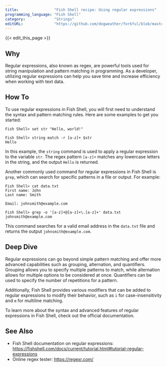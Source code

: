 ```yaml
---
title:                "Fish Shell recipe: Using regular expressions"
programming_language: "Fish Shell"
category:             "Strings"
editURL:              "https://github.com/dogweather/forkful/blob/master/content/en/fish-shell/using-regular-expressions.md"
---
```


{{< edit_this_page >}}

## Why

Regular expressions, also known as regex, are powerful tools used for string manipulation and pattern matching in programming. As a developer, utilizing regular expressions can help you save time and increase efficiency when working with text data.

## How To

To use regular expressions in Fish Shell, you will first need to understand the syntax and pattern matching rules. Here are some examples to get you started:

```
Fish Shell> set str "Hello, world!"
```
```
Fish Shell> string match -r [a-z]+ $str
Hello
```

In this example, the `string` command is used to apply a regular expression to the variable `str`. The regex pattern `[a-z]+` matches any lowercase letters in the string, and the output `Hello` is returned.

Another commonly used command for regular expressions in Fish Shell is `grep`, which can search for specific patterns in a file or output. For example:

```
Fish Shell> cat data.txt
First name: John
Last name: Smith

Email: johnsmith@example.com
```
```
Fish Shell> grep -o '[a-z]+@[a-z]+\.[a-z]+' data.txt
johnsmith@example.com
```

This command searches for a valid email address in the `data.txt` file and returns the output `johnsmith@example.com`.

## Deep Dive

Regular expressions can go beyond simple pattern matching and offer more advanced capabilities such as grouping, alternation, and quantifiers. Grouping allows you to specify multiple patterns to match, while alternation allows for multiple options to be considered at once. Quantifiers can be used to specify the number of repetitions for a pattern.

Additionally, Fish Shell provides various modifiers that can be added to regular expressions to modify their behavior, such as `i` for case-insensitivity and `m` for multiline matching.

To learn more about the syntax and advanced features of regular expressions in Fish Shell, check out the official documentation.

## See Also

- Fish Shell documentation on regular expressions: https://fishshell.com/docs/current/tutorial.html#tutorial-regular-expressions
- Online regex tester: https://regexr.com/